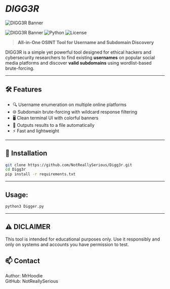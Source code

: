 # <i>DIGG3R</i>

![DIGG3R Banner](images/banner.png)


![DIGG3R Banner](https://img.shields.io/badge/status-active-brightgreen?style=flat-square)
![Python](https://img.shields.io/badge/python-3.8+-blue?style=flat-square)
![License](https://img.shields.io/github/license/NotReallySerious/Digg3r?style=flat-square)

> **All-in-One OSINT Tool for Username and Subdomain Discovery**

DIGG3R is a simple yet powerful tool designed for ethical hackers and cybersecurity researchers to find existing **usernames** on popular social media platforms and discover **valid subdomains** using wordlist-based brute-forcing.

---

## 🛠 Features

- 🔍 Username enumeration on multiple online platforms
- 🌐 Subdomain brute-forcing with wildcard response filtering
- 🖥️ Clean terminal UI with colorful banners
- 📄 Outputs results to a file automatically
- ⚡ Fast and lightweight

---

## 🚀 Installation

```bash
git clone https://github.com/NotReallySerious/Digg3r.git
cd Digg3r
pip install -r requirements.txt
```

---
## Usage:
```python
python3 Digger.py
```
---
## ⚠️ DICLAIMER
This tool is intended for educational purposes only. Use it responsibly and only on systems and accounts you have permission to test.

## 📫 Contact
Author: MrHoodie <br>
GitHub: NotReallySerious

